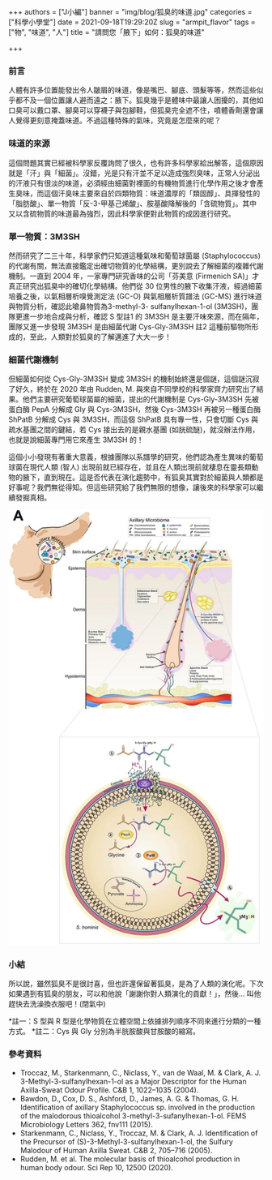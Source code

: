+++
authors = ["J小編"]
banner = "img/blog/狐臭的味道.jpg"
categories = ["科學小學堂"]
date = 2021-09-18T19:29:20Z
slug = "armpit_flavor"
tags = ["物", "味道", "人"]
title = "請問您「腋下」如何：狐臭的味道"

+++
### 前言

人體有許多位置能發出令人皺眉的味道，像是嘴巴、腳底、頭髮等等，然而這些似乎都不及一個位置讓人避而遠之：腋下。狐臭幾乎是體味中最讓人困擾的，其他如口臭可以戴口罩、腳臭可以穿襪子與包腳鞋，但狐臭完全遮不住，噴體香劑還會讓人覺得更刻意掩蓋味道。不過這種特殊的氣味，究竟是怎麼來的呢？

### 味道的來源

這個問題其實已經被科學家反覆詢問了很久，也有許多科學家給出解答，這個原因就是「汗」與「細菌」。沒錯，光是只有汗並不足以造成強烈臭味，正常人分泌出的汗液只有很淡的味道，必須經由細菌對裡面的有機物質進行化學作用之後才會產生臭味，而這個汗臭味主要來自於四類物質：味道濃厚的「類固醇」、具揮發性的「脂肪酸」、單一物質「反-3-甲基己烯酸」、胺基酸降解後的「含硫物質」。其中又以含硫物質的味道最為強烈，因此科學家便對此物質的成因進行研究。

### 單一物質：3M3SH

然而研究了二三十年，科學家們只知道這種氣味和葡萄球菌屬 (Staphylococcus) 的代謝有關，無法直接鑑定出確切物質的化學結構，更別說去了解細菌的複雜代謝機制。一直到 2004 年，一家專門研究香味的公司「芬美意 (Firmenich SA)」才真正研究出狐臭中的確切化學結構。他們從 30 位男性的腋下收集汗液，經過細菌培養之後，以氣相層析嗅覺測定法 (GC-O) 與氣相層析質譜法 (GC-MS) 進行味道與物質分析，確認此嗆鼻物質為3-methyl-3-
sulfanylhexan-1-ol (3M3SH)，團隊更進一步地合成與分析，確認 S 型註1 的 3M3SH 是主要汗味來源，而在隔年，團隊又進一步發現 3M3SH 是由細菌代謝 Cys-Gly-3M3SH 註2 這種前驅物所形成的，至此，人類對於狐臭的了解邁進了大大一步！

### 細菌代謝機制

但細菌如何從 Cys-Gly-3M3SH 變成 3M3SH 的機制始終還是個謎，這個謎沉寂了好久，終於在 2020 年由 Rudden, M. 與來自不同學校的科學家齊力研究出了結果。他們主要研究葡萄球菌屬的細菌，提出的代謝機制是 Cys-Gly-3M3SH 先被蛋白酶 PepA 分解成 Gly 與 Cys-3M3SH，然後 Cys-3M3SH 再被另一種蛋白酶 ShPatB 分解成 Cys 與 3M3SH，而這個 ShPatB 具有專一性，只會切斷 Cys 與疏水基團之間的鍵結，若 Cys 接出去的是親水基團 (如胱硫醚)，就沒辦法作用，也就是說細菌專門用它來產生 3M3SH 的！

這個小小發現有著重大意義，根據團隊以系譜學的研究，他們認為產生異味的葡萄球菌在現代人類 (智人) 出現前就已經存在，並且在人類出現前就棲息在靈長類動物的腋下，直到現在。這是否代表在演化趨勢中，有狐臭其實對於細菌與人類都是好事呢？我們無從得知。但這些研究給了我們無限的想像，讓後來的科學家可以繼續發掘真相。

![](/img/blog/細菌代謝.jpg "細菌代謝過程，截自The molecular basis of thioalcohol production in human body odour. Sci Rep 10, 12500 (2020)")

### 小結

所以說，雖然狐臭不是很討喜，但也許還保留著狐臭，是為了人類的演化呢。下次如果遇到有狐臭的朋友，可以和他說「謝謝你對人類演化的貢獻！」，然後… 叫他趕快去洗澡換衣服吧！(閉氣中)

\*註一：S 型與 R 型是化學物質在立體空間上依據排列順序不同來進行分類的一種方式。
\*註二：Cys 與 Gly 分別為半胱胺酸與甘胺酸的縮寫。

### 參考資料

* Troccaz, M., Starkenmann, C., Niclass, Y., van de Waal, M. & Clark, A. J. 3-Methyl-3-sulfanylhexan-1-ol as a Major Descriptor for the Human Axilla-Sweat Odour Profile. C&B 1, 1022–1035 (2004).
* Bawdon, D., Cox, D. S., Ashford, D., James, A. G. & Thomas, G. H. Identification of axillary Staphylococcus sp. involved in the production of the malodorous thioalcohol 3-methyl-3-sufanylhexan-1-ol. FEMS Microbiology Letters 362, fnv111 (2015).
* Starkenmann, C., Niclass, Y., Troccaz, M. & Clark, A. J. Identification of the Precursor of (S)-3-Methyl-3-sulfanylhexan-1-ol, the Sulfury Malodour of Human Axilla Sweat. C&B 2, 705–716 (2005).
* Rudden, M. et al. The molecular basis of thioalcohol production in human body odour. Sci Rep 10, 12500 (2020).